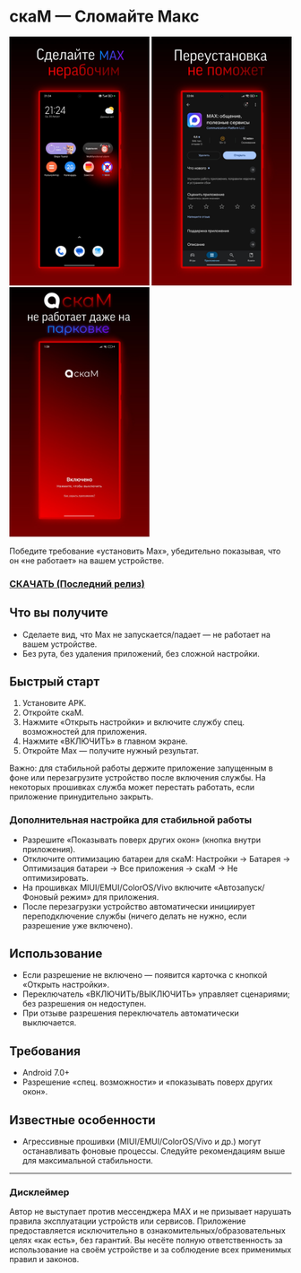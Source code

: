 # скаМ — Сломайте Макс

<p>
  <img src="docs/images/img_1.jpg" alt="Сделайте MAX нерабочим" width="250"/>
  <img src="docs/images/img_2.jpg" alt="Переустановка не поможет" width="250"/>
  <img src="docs/images/img_3.jpg" alt="скаМ не работает даже на парковке" width="250"/>
</p>

Победите требование «установить Max», убедительно показывая, что он «не работает» на вашем устройстве.

### [СКАЧАТЬ (Последний релиз)](https://github.com/scaik/scam-max-disabler/releases/latest)

## Что вы получите
- Сделаете вид, что Max не запускается/падает — не работает на вашем устройстве.
- Без рута, без удаления приложений, без сложной настройки.

## Быстрый старт
1) Установите APK.
2) Откройте скаМ.
3) Нажмите «Открыть настройки» и включите службу спец. возможностей для приложения.
4) Нажмите «ВКЛЮЧИТЬ» в главном экране.
5) Откройте Max — получите нужный результат.

Важно: для стабильной работы держите приложение запущенным в фоне или перезагрузите устройство после включения службы. На некоторых прошивках служба может перестать работать, если приложение принудительно закрыть.

### Дополнительная настройка для стабильной работы
- Разрешите «Показывать поверх других окон» (кнопка внутри приложения).
- Отключите оптимизацию батареи для скаМ: Настройки → Батарея → Оптимизация батареи → Все приложения → скаМ → Не оптимизировать.
- На прошивках MIUI/EMUI/ColorOS/Vivo включите «Автозапуск/Фоновый режим» для приложения.
- После перезагрузки устройство автоматически инициирует переподключение службы (ничего делать не нужно, если разрешение уже включено).

## Использование
- Если разрешение не включено — появится карточка с кнопкой «Открыть настройки».
- Переключатель «ВКЛЮЧИТЬ/ВЫКЛЮЧИТЬ» управляет сценариями; без разрешения он недоступен.
- При отзыве разрешения переключатель автоматически выключается.

## Требования
- Android 7.0+
- Разрешение «спец. возможности» и «показывать поверх других окон».

## Известные особенности
- Агрессивные прошивки (MIUI/EMUI/ColorOS/Vivo и др.) могут останавливать фоновые процессы. Следуйте рекомендациям выше для максимальной стабильности.

---

### Дисклеймер

Автор не выступает против мессенджера MAX и не призывает нарушать правила эксплуатации устройств или сервисов. Приложение предоставляется исключительно в ознакомительных/образовательных целях «как есть», без гарантий. Вы несёте полную ответственность за использование на своём устройстве и за соблюдение всех применимых правил и законов.
